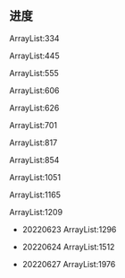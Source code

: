 

## 进度
ArrayList:334

ArrayList:445

ArrayList:555

ArrayList:606

ArrayList:626

ArrayList:701

ArrayList:817

ArrayList:854

ArrayList:1051

ArrayList:1165

ArrayList:1209

+ 20220623
ArrayList:1296

+ 20220624
ArrayList:1512

+ 20220627
ArrayList:1976


